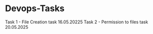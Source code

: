 # Devops-Tasks
Task 1 - File Creation task 16.05.20225
Task 2 - Permission to files task 20.05.2025
